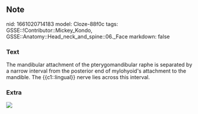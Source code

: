 ## Note
nid: 1661020714183
model: Cloze-88f0c
tags: GSSE::!Contributor::Mickey_Kondo, GSSE::Anatomy::Head_neck_and_spine::06._Face
markdown: false

### Text
The mandibular attachment of the pterygomandibular raphe is separated by a narrow interval from the posterior end of mylohyoid's attachment to the mandible. The {{c1::lingual}} nerve lies across this interval.

### Extra
<img src="paste-a0b498ba49d3ba620fc900ed1fd5dce0e187635b.jpg">
